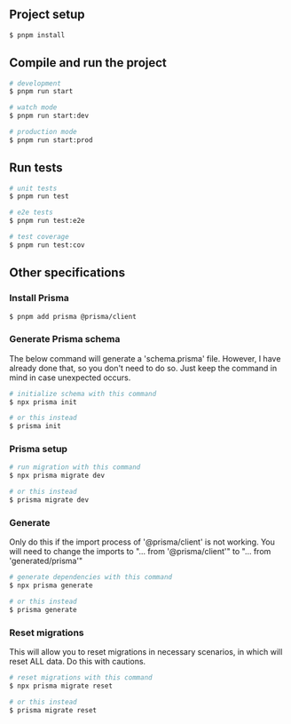 ## Project setup

```bash
$ pnpm install
```

## Compile and run the project

```bash
# development
$ pnpm run start

# watch mode
$ pnpm run start:dev

# production mode
$ pnpm run start:prod
```

## Run tests

```bash
# unit tests
$ pnpm run test

# e2e tests
$ pnpm run test:e2e

# test coverage
$ pnpm run test:cov
```

## Other specifications

### Install Prisma

```bash
$ pnpm add prisma @prisma/client
```

### Generate Prisma schema

The below command will generate a 'schema.prisma' file. However, I have already done that, so you don't need to do so. Just keep the command in mind in case unexpected occurs.

```bash
# initialize schema with this command
$ npx prisma init

# or this instead
$ prisma init
```

### Prisma setup

```bash
# run migration with this command
$ npx prisma migrate dev

# or this instead
$ prisma migrate dev
```

### Generate

Only do this if the import process of '@prisma/client' is not working. You will need to change the imports to "... from '@prisma/client'" to "... from 'generated/prisma'"

```bash
# generate dependencies with this command
$ npx prisma generate

# or this instead
$ prisma generate
```

### Reset migrations

This will allow you to reset migrations in necessary scenarios, in which will reset ALL data. Do this with cautions.

```bash
# reset migrations with this command
$ npx prisma migrate reset

# or this instead
$ prisma migrate reset
```
